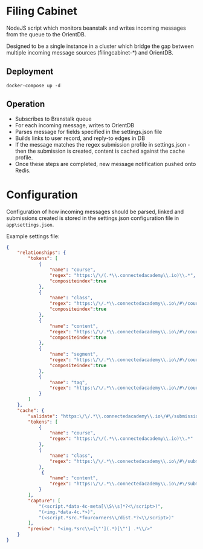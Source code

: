 # Filing Cabinet

NodeJS script which monitors beanstalk and writes incoming messages from the queue to the OrientDB.

Designed to be a single instance in a cluster which bridge the gap between multiple incoming message sources (filingcabinet-*) and OrientDB.

## Deployment

`docker-compose up -d`

## Operation

- Subscribes to Branstalk queue
- For each incoming message, writes to OrientDB
- Parses message for fields specified in the settings.json file
- Builds links to user record, and reply-to edges in DB
- If the message matches the regex submission profile in settings.json - then the submission is created, content is cached against the cache profile.
- Once these steps are completed, new message notification pushed onto Redis.

# Configuration

Configuration of how incoming messages should be parsed, linked and submissions created is stored in the settings.json configuration file in `app\settings.json`.

Example settings file:

```json
{
    "relationships": {
        "tokens": [
            {
                "name": "course",
                "regex": "https:\/\/(.*\\.connectedacademy\\.io)\\.*",
                "compositeindex":true
            },
            {
                "name": "class",
                "regex": "https:\/\/.*\\.connectedacademy\\.io\/#\/course\/(.*)\/.*\/.*$",
                "compositeindex":true
            },
            {
                "name": "content",
                "regex": "https:\/\/.*\\.connectedacademy\\.io\/#\/course\/.*\/(.*)\/.*$",
                "compositeindex":true
            },
            {
                "name": "segment",
                "regex": "https:\/\/.*\\.connectedacademy\\.io\/#\/course\/.*\/.*\/(.*)$",
                "compositeindex":true
            },
            {
                "name": "tag",
                "regex": "https:\/\/.*\\.connectedacademy\\.io\/#\/course\/(.*\/\\D*)$"
            }
        ]
    },
    "cache": {
        "validate": "https:\/\/.*\\.connectedacademy\\.io\/#\/submission\/(.*\/\\D*)$",
        "tokens": [
            {
                "name": "course",
                "regex": "https:\/\/(.*\\.connectedacademy\\.io)\\.*"
            },
            {
                "name": "class",
                "regex": "https:\/\/.*\\.connectedacademy\\.io\/#\/submission\/(.*)\/.*"
            },
             {
                "name": "content",
                "regex": "https:\/\/.*\\.connectedacademy\\.io\/#\/submission\/.*\/(.*)"
            }
        ],
        "capture": [
            "(<script.*data-4c-meta[\\S\\s]*?<\/script>)",
            "(<img.*data-4c.*>)",
            "(<script.*src.*fourcorners\\/dist.*?<\\/script>)"
        ],
        "preview": "<img.*src\\=[\"'](.*)[\"'] .*\\/>"
    }
}
```